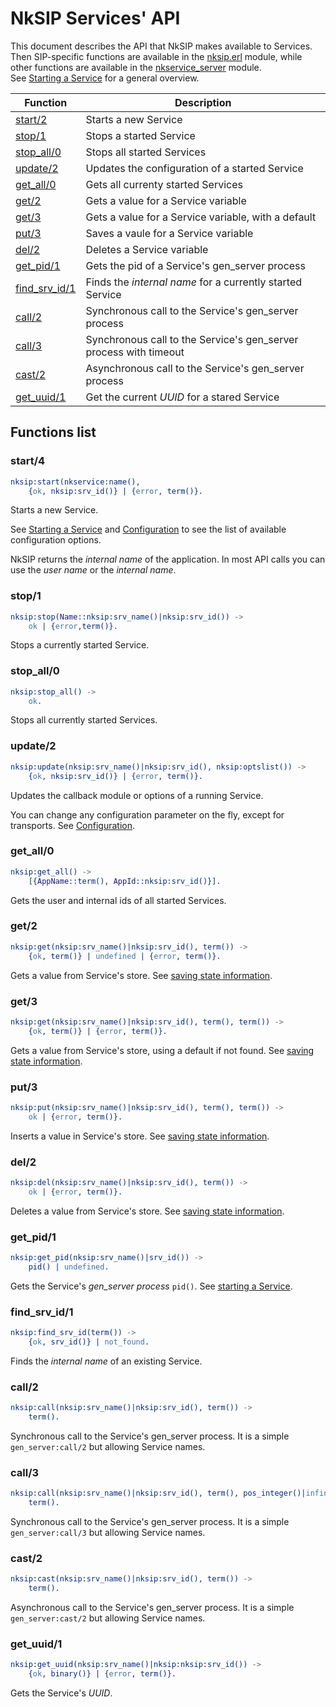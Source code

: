 # NkSIP Services' API

This document describes the API that NkSIP makes available to Services.<br/>
Then SIP-specific functions are available in the [nksip.erl](../../src/nksip.erl) module, while other functions are available in the [nkservice_server](https://github.com/Nekso/nkservice/blob/master/src/nkservice_server.erl) module.<br/>
See [Starting a Service](../guide/start_a_service.md) for a general overview.


Function|Description
---|---
[start/2](#start4)|Starts a new Service
[stop/1](#stop1)|Stops a started Service
[stop_all/0](#stop_all/0)|Stops all started Services
[update/2](#update/2)|Updates the configuration of a started Service
[get_all/0](#get_all0)|Gets all currenty started Services
[get/2](#get2)|Gets a value for a Service variable
[get/3](#get3)|Gets a value for a Service variable, with a default
[put/3](#put3)|Saves a vaule for a Service variable
[del/2](#del2)|Deletes a Service variable
[get_pid/1](#get_pid1)|Gets the pid of a Service's gen_server process
[find_srv_id/1](#find_srv_id1)|Finds the _internal name_ for a currently started Service
[call/2](#call2)|Synchronous call to the Service's gen_server process
[call/3](#call3)|Synchronous call to the Service's gen_server process with timeout
[cast/2](#call3)|Asynchronous call to the Service's gen_server process
[get_uuid/1](#get_uuid/1)|Get the current _UUID_ for a stared Service


## Functions list

### start/4
```erlang
nksip:start(nkservice:name(), 
	{ok, nksip:srv_id()} | {error, term()}.
```

Starts a new Service. 

See [Starting a Service](../guide/start_a_service.md) and [Configuration](../reference/configuration.md) to see the list of available configuration options. 

NkSIP returns the _internal name_ of the application. In most API calls you can use the _user name_ or the _internal name_.


### stop/1
```erlang
nksip:stop(Name::nksip:srv_name()|nksip:srv_id()) -> 
    ok | {error,term()}.
```
Stops a currently started Service.


### stop_all/0
```erlang
nksip:stop_all() -> 
   	ok.
```
Stops all currently started Services.


### update/2
```erlang
nksip:update(nksip:srv_name()|nksip:srv_id(), nksip:optslist()) ->
    {ok, nksip:srv_id()} | {error, term()}.
```
Updates the callback module or options of a running Service.

You can change any configuration parameter on the fly, except for transports. See [Configuration](../reference/configuration.md).


### get_all/0
```erlang
nksip:get_all() ->
    [{AppName::term(), AppId::nksip:srv_id()}].
```
Gets the user and internal ids of all started Services.


### get/2
```erlang
nksip:get(nksip:srv_name()|nksip:srv_id(), term()) ->
    {ok, term()} | undefined | {error, term()}.
```
Gets a value from Service's store.
See [saving state information](../guide/start_a_service.md#saving-state-information).


### get/3
```erlang
nksip:get(nksip:srv_name()|nksip:srv_id(), term(), term()) ->
    {ok, term()} | {error, term()}.
```
Gets a value from Service's store, using a default if not found.
See [saving state information](../guide/start_a_service.md#saving-state-information).

### put/3
```erlang
nksip:put(nksip:srv_name()|nksip:srv_id(), term(), term()) ->
    ok | {error, term()}.
```
Inserts a value in Service's store.
See [saving state information](../guide/start_a_service.md#saving-state-information).

### del/2
```erlang
nksip:del(nksip:srv_name()|nksip:srv_id(), term()) ->
    ok | {error, term()}.
```
Deletes a value from Service's store.
See [saving state information](../guide/start_a_service.md#saving-state-information).

### get_pid/1
```erlang
nksip:get_pid(nksip:srv_name()|srv_id()) -> 
    pid() | undefined.
```
Gets the Service's _gen_server process_ `pid()`.
See [starting a Service](../guide/start_a_service.md).


### find_srv_id/1
```erlang
nksip:find_srv_id(term()) ->
    {ok, srv_id()} | not_found.
```
Finds the _internal name_ of an existing Service.


### call/2
```erlang
nksip:call(nksip:srv_name()|nksip:srv_id(), term()) ->
    term().
```
Synchronous call to the Service's gen_server process. It is a simple `gen_server:call/2` but allowing Service names.


### call/3
```erlang
nksip:call(nksip:srv_name()|nksip:srv_id(), term(), pos_integer()|infinity) ->
    term().
```
Synchronous call to the Service's gen_server process. It is a simple `gen_server:call/3` but allowing Service names.


### cast/2
```erlang
nksip:cast(nksip:srv_name()|nksip:srv_id(), term()) ->
    term().
```
Asynchronous call to the Service's gen_server process. It is a simple `gen_server:cast/2` but allowing Service names.


### get_uuid/1
```erlang
nksip:get_uuid(nksip:srv_name()|nksip:nksip:srv_id()) -> 
    {ok, binary()} | {error, term()}.
```
Gets the Service's _UUID_.


